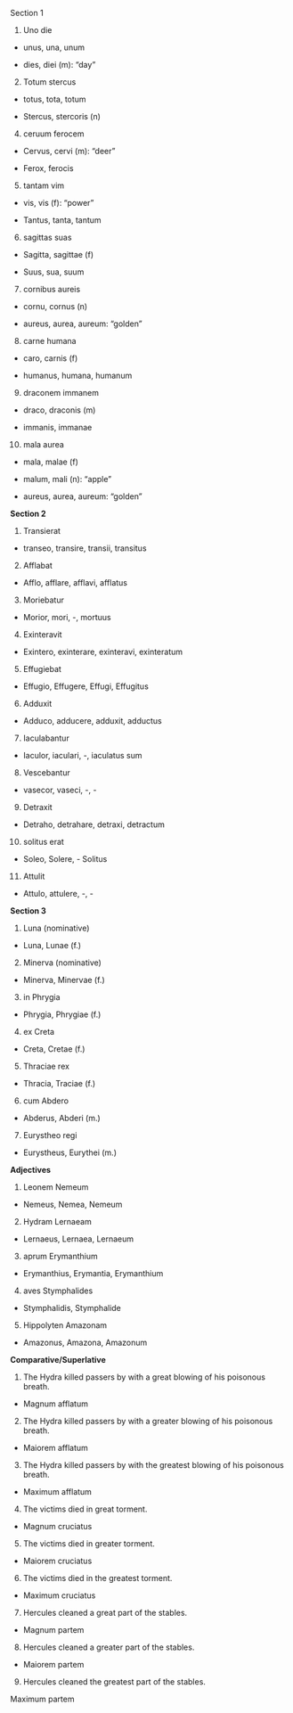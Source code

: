 Section 1

1. Uno die
 
 - unus, una, unum

 - dies, diei (m): “day”
 
2. Totum stercus
 
- totus, tota, totum

- Stercus, stercoris (n)

4. ceruum ferocem

- Cervus, cervi (m): “deer”

- Ferox, ferocis

5. tantam vim

- vis, vis (f): “power”

- Tantus, tanta, tantum

6. sagittas suas

- Sagitta, sagittae (f)

- Suus, sua, suum

7. cornibus aureis

- cornu, cornus (n)

- aureus, aurea, aureum: “golden”

8. carne humana

- caro, carnis (f)

- humanus, humana, humanum

9. draconem immanem

- draco, draconis (m)

- immanis, immanae

10. mala aurea

- mala, malae (f)

- malum, mali (n): “apple”

- aureus, aurea, aureum: “golden”

**Section 2**

1. Transierat

- transeo, transire, transii, transitus

2. Afflabat

- Afflo, afflare, afflavi, afflatus

3. Moriebatur

- Morior, mori, -, mortuus

4. Exinteravit

- Exintero, exinterare, exinteravi, exinteratum

5. Effugiebat

- Effugio, Effugere, Effugi, Effugitus

6. Adduxit

- Adduco, adducere, adduxit, adductus

7. Iaculabantur

- Iaculor, iaculari, -, iaculatus sum

8. Vescebantur

- vasecor, vaseci, -, -

9. Detraxit

- Detraho, detrahare, detraxi, detractum

10. solitus erat

- Soleo, Solere, - Solitus

11. Attulit

- Attulo, attulere, -, - 

**Section 3**

1. Luna (nominative)

- Luna, Lunae (f.)

2. Minerva (nominative)

- Minerva, Minervae (f.)

3. in Phrygia

- Phrygia, Phrygiae (f.)

4. ex Creta 

- Creta, Cretae (f.)

5. Thraciae rex

- Thracia, Traciae (f.)

6. cum Abdero 

- Abderus, Abderi (m.)

7. Eurystheo regi

- Eurystheus, Eurythei (m.)


**Adjectives**

1. Leonem Nemeum 

- Nemeus, Nemea, Nemeum

2. Hydram Lernaeam

- Lernaeus, Lernaea, Lernaeum 

3. aprum Erymanthium

- Erymanthius, Erymantia, Erymanthium

4. aves Stymphalides 

- Stymphalidis, Stymphalide

5. Hippolyten Amazonam 

- Amazonus, Amazona, Amazonum

**Comparative/Superlative**

1. The Hydra killed passers by with a great blowing of his poisonous breath.

- Magnum afflatum

2. The Hydra killed passers by with a greater blowing of his poisonous breath.

- Maiorem afflatum

3. The Hydra killed passers by with the greatest blowing of his poisonous breath.

- Maximum afflatum

4. The victims died in great torment.

- Magnum cruciatus

5. The victims died in greater torment.

- Maiorem cruciatus

6. The victims died in the greatest torment.

- Maximum cruciatus

7. Hercules cleaned a great part of the stables.

- Magnum partem

8. Hercules cleaned a greater part of the stables.

- Maiorem partem

9. Hercules cleaned the greatest part of the stables. 

Maximum partem
